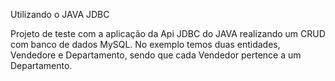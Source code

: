 Utilizando o JAVA JDBC

Projeto de teste com a aplicação da Api JDBC do JAVA realizando um CRUD com banco de dados MySQL. No exemplo temos duas entidades, Vendedore e Departamento, sendo que cada Vendedor pertence a um Departamento. 
